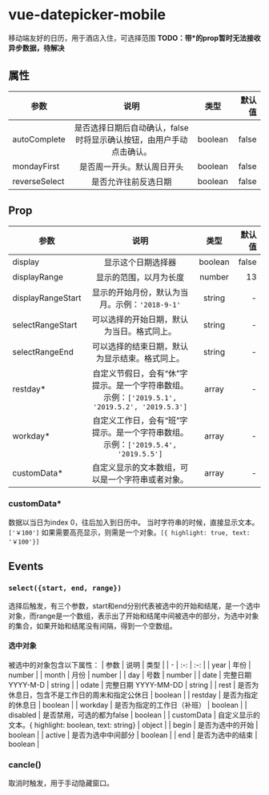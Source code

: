 # vue-datepicker-mobile

移动端友好的日历，用于酒店入住，可选择范围
**TODO：带*的prop暂时无法接收异步数据，待解决**

## 属性

| 参数 | 说明 | 类型 | 默认值 |
| - | :-: | :-: | -: |
| autoComplete | 是否选择日期后自动确认，false时将显示确认按钮，由用户手动点击确认。 | boolean | false |
| mondayFirst | 是否周一开头。默认周日开头 | boolean | false |
| reverseSelect | 是否允许往前反选日期 | boolean | false |

## Prop
| 参数 | 说明 | 类型 | 默认值 |
| - | :-: | :-: | -: |
| display | 显示这个日期选择器 | boolean | false |
| displayRange | 显示的范围，以月为长度 | number | 13 |
| displayRangeStart | 显示的开始月份，默认为当月。示例：`'2018-9-1'` | string | - |
| selectRangeStart | 可以选择的开始日期，默认为当日。格式同上。 | string | - |
| selectRangeEnd | 可以选择的结束日期，默认为显示结束。格式同上。 | string | - |
| restday* | 自定义节假日，会有“休”字提示。是一个字符串数组。示例：`['2019.5.1', '2019.5.2', '2019.5.3']` | array | - |
| workday* | 自定义工作日，会有“班”字提示。是一个字符串数组。示例：`['2019.5.4', '2019.5.5']` | array | - |
| customData* | 自定义显示的文本数组，可以是一个字符串或者对象。 | array | - |

### customData*
数据以当日为index 0，往后加入到日历中。
当时字符串的时候，直接显示文本。 `['￥100']`
如果需要高亮显示，则需是一个对象。`[{ highlight: true, text: '￥100'}]`

## Events

### `select({start, end, range})`
选择后触发，有三个参数，start和end分别代表被选中的开始和结尾，是一个选中对象，而range是一个数组，表示出了开始和结尾中间被选中的部分，为选中对象的集合，如果开始和结尾没有间隔，得到一个空数组。
#### 选中对象
被选中的对象包含以下属性：
| 参数 | 说明 | 类型 |
| - | :-: | :-: |
| year | 年份 | number |
| month | 月份 | number |
| day | 号数 | number |
| date | 完整日期 YYYY-M-D | string |
| odate | 完整日期 YYYY-MM-DD | string |
| rest | 是否为休息日，包含不是工作日的周末和指定公休日 | boolean |
| restday | 是否为指定的休息日 | boolean |
| workday | 是否为指定的工作日（补班） | boolean |
| disabled | 是否禁用，可选的都为false | boolean |
| customData | 自定义显示的文本。{ highlight: boolean, text: string} | object |
| begin | 是否为选中的开始 | boolean |
| active | 是否为选中中间部分 | boolean |
| end | 是否为选中的结束 | boolean |
### cancle()
取消时触发，用于手动隐藏窗口。
